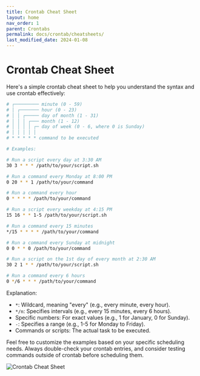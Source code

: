 ```yaml
---
title: Crontab Cheat Sheet
layout: home
nav_order: 1
parent: Crontabs
permalink: docs/crontab/cheatsheets/
last_modified_date: 2024-01-08
---
```


# Crontab Cheat Sheet

Here's a simple crontab cheat sheet to help you understand the syntax and use crontab effectively:

```bash
# ┌───────── minute (0 - 59)
# │ ┌─────── hour (0 - 23)
# │ │ ┌───── day of month (1 - 31)
# │ │ │ ┌─── month (1 - 12)
# │ │ │ │ ┌─ day of week (0 - 6, where 0 is Sunday)
# │ │ │ │ │
# * * * * * command to be executed

# Examples:

# Run a script every day at 3:30 AM
30 3 * * * /path/to/your/script.sh

# Run a command every Monday at 8:00 PM
0 20 * * 1 /path/to/your/command

# Run a command every hour
0 * * * * /path/to/your/command

# Run a script every weekday at 4:15 PM
15 16 * * 1-5 /path/to/your/script.sh

# Run a command every 15 minutes
*/15 * * * * /path/to/your/command

# Run a command every Sunday at midnight
0 0 * * 0 /path/to/your/command

# Run a script on the 1st day of every month at 2:30 AM
30 2 1 * * /path/to/your/script.sh

# Run a command every 6 hours
0 */6 * * * /path/to/your/command
```
Explanation:

- `*`: Wildcard, meaning "every" (e.g., every minute, every hour).
- `*/n`: Specifies intervals (e.g., every 15 minutes, every 6 hours).
- Specific numbers: For exact values (e.g., 1 for January, 0 for Sunday).
- `-`: Specifies a range (e.g., 1-5 for Monday to Friday).
- Commands or scripts: The actual task to be executed.

Feel free to customize the examples based on your specific scheduling needs. Always double-check your crontab entries, and consider testing commands outside of crontab before scheduling them.

![Crontab Cheat Sheet](https://user-cube.github.io/devops-cheatsheet/assets/images/crontabs/crontab_cheatsheet.png)